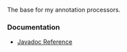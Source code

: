 The base for my annotation processors.

### Documentation

- [Javadoc Reference](https://tquadrat.github.io/foundation-apbase/javadoc/index.html)